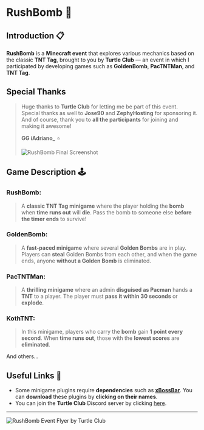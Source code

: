 # RushBomb 🧨

## Introduction 📋
**RushBomb** is a **Minecraft event** that explores various mechanics based on the classic **TNT Tag**, brought to you by **Turtle Club** — an event in which I participated by developing games such as **GoldenBomb**, **PacTNTMan**, and **TNT Tag**.

## Special Thanks  
> Huge thanks to **Turtle Club** for letting me be part of this event.  
> Special thanks as well to **Jose90** and **ZephyHosting** for sponsoring it.  
> And of course, thank you to **all the participants** for joining and making it awesome!  
>  
> **GG iAdriano_** ⭐  
>  
> ![RushBomb Final Screenshot](https://i.imgur.com/EGISYYg.png)

## Game Description 🕹️
### **RushBomb**:
> A **classic TNT Tag minigame** where the player holding the **bomb** when **time runs out** will **die**. Pass the bomb to someone else **before the timer ends** to survive!

### **GoldenBomb**:
> A **fast-paced minigame** where several **Golden Bombs** are in play. Players can **steal** Golden Bombs from each other, and when the game ends, anyone **without a Golden Bomb** is eliminated.

### **PacTNTMan**:
> A **thrilling minigame** where an admin **disguised as Pacman** hands a **TNT** to a player. The player must **pass it within 30 seconds** or **explode**.

### **KothTNT**:
> In this minigame, players who carry the **bomb** gain **1 point every second**. When **time runs out**, those with the **lowest scores** are **eliminated**.

And others...

## Useful Links 🔗
- Some minigame plugins require **dependencies** such as [**xBossBar**](https://github.com/xDrygo/xBossBar). You can **download** these plugins by **clicking on their names**.
- You can join the **Turtle Club** Discord server by clicking [here](https://discord.com/invite/6Q6uVnamth).

---

![RushBomb Event Flyer by Turtle Club](https://drygo-assets.vercel.app/uploads/repository/rushbomb/main_readme.webp)
